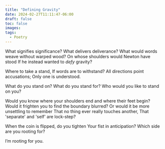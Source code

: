 ```yaml
---
title: "Defining Gravity"
date: 2024-02-27T11:11:47-06:00
draft: false
toc: false
images:
tags: 
  - Poetry
---
```


What signifies significance?
What delivers deliverance?
What would words weave without warped wood?
On whose shoulders would
Newton have stood 
If he instead wanted to *defy* gravity?

Where to take a stand,
If words are to withstand?
All directions point accusations;
Only one is understood.

What do you stand on?
What do you stand for?
Who would you like to stand on you?

Would you know where your shoulders end 
and where their feet begin?
Would it frighten you to find the boundary blurred? 
Or would it be more unsettling to remember
That no thing ever really touches another,
That 'separate' and 'self' are lock-step?

When the coin is flipped, do you tighten
Your fist in anticipation? 
Which side are you rooting for?

I’m rooting for you.

